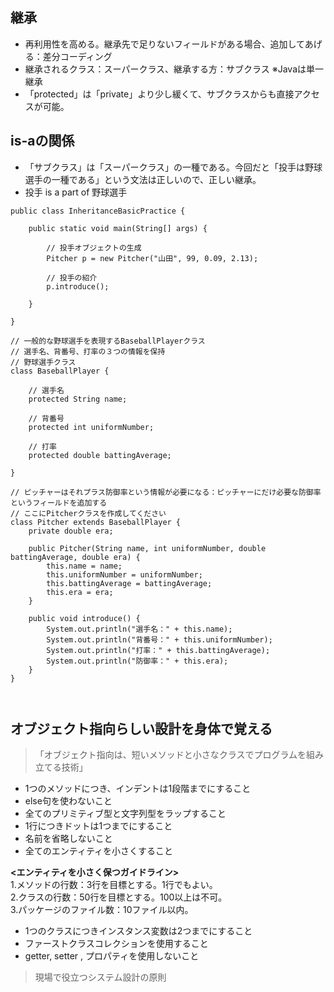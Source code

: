 ## 継承
- 再利用性を高める。継承先で足りないフィールドがある場合、追加してあげる：差分コーディング
- 継承されるクラス：スーパークラス、継承する方：サブクラス ※Javaは単一継承
- 「protected」は「private」より少し緩くて、サブクラスからも直接アクセスが可能。

## is-aの関係
- 「サブクラス」は「スーパークラス」の一種である。今回だと「投手は野球選手の一種である」という文法は正しいので、正しい継承。
- 投手 is a part of 野球選手

```
public class InheritanceBasicPractice {

	public static void main(String[] args) {

		// 投手オブジェクトの生成
		Pitcher p = new Pitcher("山田", 99, 0.09, 2.13);

		// 投手の紹介
		p.introduce();

	}

}

// 一般的な野球選手を表現するBaseballPlayerクラス
// 選手名、背番号、打率の３つの情報を保持
// 野球選手クラス
class BaseballPlayer {

	// 選手名
	protected String name;

	// 背番号
	protected int uniformNumber;

	// 打率
	protected double battingAverage;

}

// ピッチャーはそれプラス防御率という情報が必要になる：ピッチャーにだけ必要な防御率というフィールドを追加する
// ここにPitcherクラスを作成してください
class Pitcher extends BaseballPlayer {
	private double era;

	public Pitcher(String name, int uniformNumber, double battingAverage, double era) {
		this.name = name;
		this.uniformNumber = uniformNumber;
		this.battingAverage = battingAverage;
		this.era = era;
	}

	public void introduce() {
		System.out.println("選手名：" + this.name);
		System.out.println("背番号：" + this.uniformNumber);
		System.out.println("打率：" + this.battingAverage);
		System.out.println("防御率：" + this.era);
	}
}



```

## オブジェクト指向らしい設計を身体で覚える 
> 「オブジェクト指向は、短いメソッドと小さなクラスでプログラムを組み立てる技術」
- 1つのメソッドにつき、インデントは1段階までにすること  
- else句を使わないこと  
- 全てのプリミティブ型と文字列型をラップすること  
- 1行につきドットは1つまでにすること
- 名前を省略しないこと
- 全てのエンティティを小さくすること  

 **<エンティティを小さく保つガイドライン>**  
  1.メソッドの行数：3行を目標とする。1行でもよい。  
  2.クラスの行数：50行を目標とする。100以上は不可。    
  3.パッケージのファイル数：10ファイル以内。  

- 1つのクラスにつきインスタンス変数は2つまでにすること
- ファーストクラスコレクションを使用すること
- getter, setter , プロパティを使用しないこと

> 現場で役立つシステム設計の原則
